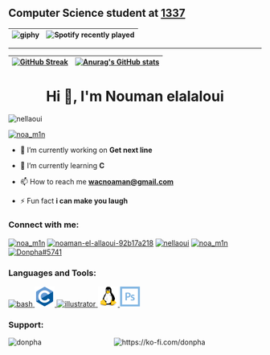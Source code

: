 Computer Science student at [1337](https://1337.ma/) 
------------
| ![giphy](https://user-images.githubusercontent.com/103364555/201115887-6a05f651-34e3-46d7-b5d9-c3d7b1cd74ff.gif) | ![Spotify recently played](https://spotify-recently-played-readme.vercel.app/api?user=y7i89kmwuat5ncsm88hd90yg3) |
|:-:|:-:|
------------
| [![GitHub Streak](http://github-readme-streak-stats.herokuapp.com?user=Nellaoui&theme=darcula&hide_border=false)](https://git.io/streak-stats) | [![Anurag's GitHub stats](https://github-readme-stats.vercel.app/api?username=nellaoui&theme=darcula&hide_border=false)](https://github.com/anuraghazra/github-readme-stats) |
|:-:|:-:|

<!-- [![<username>'s 42 stats](https://badge.mediaplus.ma/darkblue/nelallao)](https://github.com/oakoudad/badge42) -->

<h1 align="center">Hi 👋, I'm Nouman elalaloui</h1>
<p align="left"> <img src="https://komarev.com/ghpvc/?username=nellaoui&label=Profile%20views&color=0e75b6&style=flat" alt="nellaoui" /> </p>

<!-- <p align="left"> <a href="https://github.com/ryo-ma/github-profile-trophy"><img src="https://github-profile-trophy.vercel.app/?username=nellaoui" alt="nellaoui" /></a> </p> -->

<p align="left"> <a href="https://twitter.com/noa_m1n" target="blank"><img src="https://img.shields.io/twitter/follow/noa_m1n?logo=twitter&style=for-the-badge" alt="noa_m1n" /></a> </p>

- 🔭 I’m currently working on **Get next line**

- 🌱 I’m currently learning **C**

- 📫 How to reach me **wacnoaman@gmail.com**

- ⚡ Fun fact **i can make you laugh**

<h3 align="left">Connect with me:</h3>
<p align="left">
<a href="https://twitter.com/noa_m1n" target="blank"><img align="center" src="https://raw.githubusercontent.com/rahuldkjain/github-profile-readme-generator/master/src/images/icons/Social/twitter.svg" alt="noa_m1n" height="30" width="40" /></a>
<a href="https://linkedin.com/in/noaman-el-allaoui-92b17a218" target="blank"><img align="center" src="https://raw.githubusercontent.com/rahuldkjain/github-profile-readme-generator/master/src/images/icons/Social/linked-in-alt.svg" alt="noaman-el-allaoui-92b17a218" height="30" width="40" /></a>
<a href="https://fb.com/nellaoui" target="blank"><img align="center" src="https://raw.githubusercontent.com/rahuldkjain/github-profile-readme-generator/master/src/images/icons/Social/facebook.svg" alt="nellaoui" height="30" width="40" /></a>
<a href="https://instagram.com/noa_m1n" target="blank"><img align="center" src="https://raw.githubusercontent.com/rahuldkjain/github-profile-readme-generator/master/src/images/icons/Social/instagram.svg" alt="noa_m1n" height="30" width="40" /></a>
<a href="https://discord.gg/Donpha#5741" target="blank"><img align="center" src="https://raw.githubusercontent.com/rahuldkjain/github-profile-readme-generator/master/src/images/icons/Social/discord.svg" alt="Donpha#5741" height="30" width="40" /></a>
</p>

<h3 align="left">Languages and Tools:</h3>
<p align="left"> <a href="https://www.gnu.org/software/bash/" target="_blank" rel="noreferrer"> <img src="https://www.vectorlogo.zone/logos/gnu_bash/gnu_bash-icon.svg" alt="bash" width="40" height="40"/> </a> <a href="https://www.cprogramming.com/" target="_blank" rel="noreferrer"> <img src="https://raw.githubusercontent.com/devicons/devicon/master/icons/c/c-original.svg" alt="c" width="40" height="40"/> </a> <a href="https://www.adobe.com/in/products/illustrator.html" target="_blank" rel="noreferrer"> <img src="https://www.vectorlogo.zone/logos/adobe_illustrator/adobe_illustrator-icon.svg" alt="illustrator" width="40" height="40"/> </a> <a href="https://www.linux.org/" target="_blank" rel="noreferrer"> <img src="https://raw.githubusercontent.com/devicons/devicon/master/icons/linux/linux-original.svg" alt="linux" width="40" height="40"/> </a> <a href="https://www.photoshop.com/en" target="_blank" rel="noreferrer"> <img src="https://raw.githubusercontent.com/devicons/devicon/master/icons/photoshop/photoshop-line.svg" alt="photoshop" width="40" height="40"/> </a> </p>

<h3 align="left">Support:</h3>
<p><a href="https://www.buymeacoffee.com/donpha"> <img align="left" src="https://cdn.buymeacoffee.com/buttons/v2/default-yellow.png" height="50" width="210" alt="donpha" /></a><a href="https://ko-fi.com/https://ko-fi.com/donpha"> <img align="left" src="https://cdn.ko-fi.com/cdn/kofi3.png?v=3" height="50" width="210" alt="https://ko-fi.com/donpha" /></a></p><br><br>

<!-- <p><img align="left" src="https://github-readme-stats.vercel.app/api/top-langs?username=nellaoui&show_icons=true&locale=en&layout=compact" alt="nellaoui" /></p>

<p>&nbsp;<img align="center" src="https://github-readme-stats.vercel.app/api?username=nellaoui&show_icons=true&locale=en" alt="nellaoui" /></p>

<p><img align="center" src="https://github-readme-streak-stats.herokuapp.com/?user=nellaoui&" alt="nellaoui" /></p> -->
